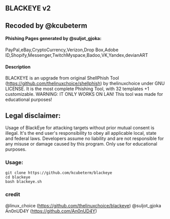 ## BLACKEYE v2

## Recoded by @kcubeterm
#### Phishing Pages generated by @suljot_gjoka:
PayPal,eBay,CryptoCurrency,Verizon,Drop Box,Adobe ID,Shopify,Messenger,TwitchMyspace,Badoo,VK,Yandex,devianART


#### Description
BLACKEYE is an upgrade from original ShellPhish Tool (https://github.com/thelinuxchoice/shellphish) by thelinuxchoice under GNU LICENSE. It is the most complete Phishing Tool,  with 32 templates +1 customizable. WARNING: IT ONLY WORKS ON LAN! This tool was made for educational purposes!

## Legal disclaimer:
Usage of BlackEye for attacking targets without prior mutual consent is illegal. It's the end user's responsibility to obey all applicable local, state and federal laws. Developers assume no liability and are not responsible for any misuse or damage caused by this program. Only use for educational purposes.


### Usage:
```
git clone https://github.com/kcubeterm/blackeye
cd blackeye
bash blackeye.sh
```


### 
### credit
@linux_choice (https://github.com/thelinuxchoice/blackeye)
@suljot_gjoka
An0nUD4Y (https://github.com/An0nUD4Y)